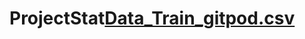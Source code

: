 # ProjectStat[Data_Train_gitpod.csv](https://github.com/WavePPG/ProjectStat/files/10661317/Data_Train_gitpod.csv)
